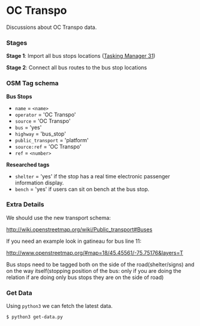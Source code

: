 OC Transpo
==========

Discussions about OC Transpo data.

### Stages

**Stage 1**: Import all bus stops locations ([Tasking Manager 31](http://tasks.osmcanada.ca/project/31))

**Stage 2**: Connect all bus routes to the bus stop locations

### OSM Tag schema

**Bus Stops**

- `name` = `<name>`
- `operator` = 'OC Transpo'
- `source` = 'OC Transpo'
- `bus` = 'yes'
- `highway` = 'bus_stop'
- `public_transport` = 'platform'
- `source:ref` = 'OC Transpo'
- `ref` = `<number>`

**Researched tags**

- `shelter` = 'yes' if the stop has a real time electronic passenger information display.
- `bench` = 'yes' if users can sit on bench at the bus stop.

### Extra Details

We should use the new transport schema:

http://wiki.openstreetmap.org/wiki/Public_transport#Buses

If you need an example look in gatineau for bus line 11:

http://www.openstreetmap.org/#map=18/45.45561/-75.75176&layers=T

Bus stops need to be tagged both on the side of the road(shelter/signs) and on the way itself(stopping position of the bus: only if you are doing the relation if are doing only bus stops they are on the side of road)

### Get Data

Using `python3` we can fetch the latest data.

```bash
$ python3 get-data.py
```